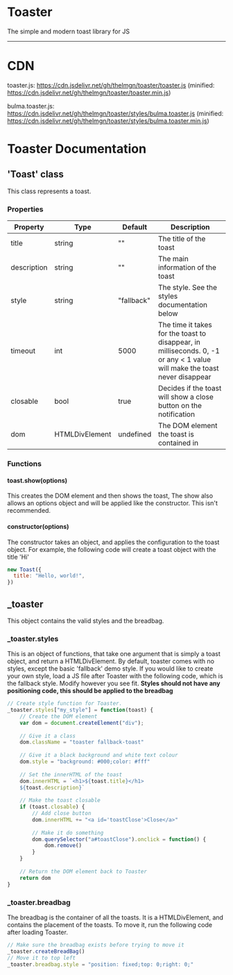 # Toaster
The simple and modern toast library for JS

---

# CDN

toaster.js: https://cdn.jsdelivr.net/gh/thelmgn/toaster/toaster.js (minified: https://cdn.jsdelivr.net/gh/thelmgn/toaster/toaster.min.js)

bulma.toaster.js: https://cdn.jsdelivr.net/gh/thelmgn/toaster/styles/bulma.toaster.js (minified: https://cdn.jsdelivr.net/gh/thelmgn/toaster/styles/bulma.toaster.min.js)

# Toaster Documentation

## 'Toast' class
This class represents a toast.

### Properties

|Property|Type|Default|Description |
|---|---|---|---|
|title|string|""|The title of the toast|
|description|string|""|The main information of the toast|
|style|string|"fallback"|The style. See the styles documentation below|
|timeout|int|5000|The time it takes for the toast to disappear, in milliseconds. 0, -1 or any < 1 value will make the toast never disappear|
|closable|bool|true|Decides if the toast will show a close button on the notification|
|dom|HTMLDivElement|undefined|The DOM element the toast is contained in|

### Functions

#### toast.show(options)

This creates the DOM element and then shows the toast, The show also allows an options object and will be applied like the constructor. This isn't recommended.

#### constructor(options)

The constructor takes an object, and applies the configuration to the toast object. For example, the following code will create a toast object with the title 'Hi'

```js
new Toast({
  title: "Hello, world!",
})
```

## _toaster

This object contains the valid styles and the breadbag.

### _toaster.styles

This is an object of functions, that take one argument that is simply a toast object, and return a HTMLDivElement. By default, toaster comes with no styles, except the basic 'fallback' demo style. If you would like to create your own style, load a JS file after Toaster with the following code, which is the fallback style. Modify however you see fit. **Styles should not have any positioning code, this should be applied to the breadbag**

```js
// Create style function for Toaster.
_toaster.styles["my_style"] = function(toast) {
	// Create the DOM element
	var dom = document.createElement("div");
	
	// Give it a class
	dom.className = "toaster fallback-toast"
	
	// Give it a black background and white text colour
	dom.style = "background: #000;color: #fff"
	
	// Set the innerHTML of the toast
	dom.innerHTML = `<h1>${toast.title}</h1>
	${toast.description}`
	
	// Make the toast closable
	if (toast.closable) {
		// Add close button
	  	dom.innerHTML += "<a id='toastClose'>Close</a>"
	  	
	  	// Make it do something
	   	dom.querySelector("a#toastClose").onclick = function() {
	   		dom.remove()
	   	}
 	}
 	
 	// Return the DOM element back to Toaster
	return dom
}
```

### _toaster.breadbag

The breadbag is the container of all the toasts. It is a HTMLDivElement, and contains the placement of the toasts. To move it, run the following code after loading Toaster.

```js
// Make sure the breadbag exists before trying to move it
_toaster.createBreadBag()
// Move it to top left
_toaster.breadbag.style = "position: fixed;top: 0;right: 0;"
```
